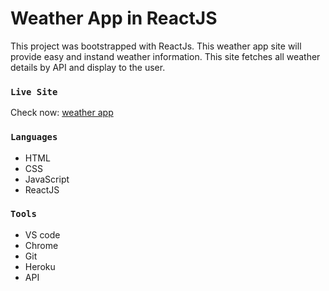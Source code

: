 # Weather App in ReactJS

This project was bootstrapped with ReactJs. This weather app site will provide easy and instand weather information. This site fetches all weather details by API and display to the user.

### `Live Site`

Check now: [weather app](https://facebook.github.io/create-react-app/docs/running-tests)

### `Languages`

* HTML
* CSS
* JavaScript
* ReactJS

### `Tools`

* VS code
* Chrome
* Git
* Heroku
* API



